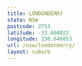 ```yaml
---
title: LONDONDERRY
state: NSW
postcode: 2753
latitude: -33.604022
longitude: 150.646053
url: /nsw/londonderry/
layout: suburb
---
```

